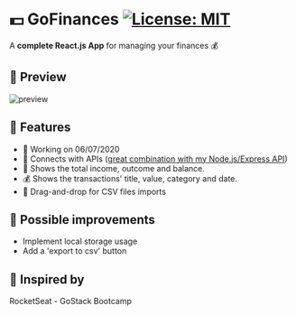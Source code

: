 # :dollar: GoFinances [![License: MIT](https://img.shields.io/badge/License-MIT-yellow.svg)](https://opensource.org/licenses/MIT)
A **complete React.js App** for managing your finances :moneybag:

## :mag_right: Preview
![preview](https://github.com/GermainPereira/GoFinances/blob/master/preview-2020-07-06%2007-28.gif?raw=true)


## :star2: Features 
* :calendar:	Working on 06/07/2020
* :robot: Connects with APIs ([great combination with my Node.js/Express API](https://github.com/GermainPereira/DB-API-for-Financial-Transactions))
* :bookmark_tabs: Shows the total income, outcome and balance.
* :moneybag: Shows the transactions' title, value, category and date.
* :floppy_disk: Drag-and-drop for CSV files imports

## :pencil: Possible improvements
* Implement local storage usage
* Add a 'export to csv' button 


## :bow: Inspired by
RocketSeat - GoStack Bootcamp
